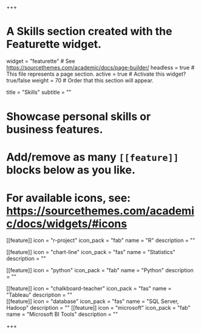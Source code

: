 +++
# A Skills section created with the Featurette widget.
widget = "featurette"  # See https://sourcethemes.com/academic/docs/page-builder/
headless = true  # This file represents a page section.
active = true  # Activate this widget? true/false
weight = 70  # Order that this section will appear.

title = "Skills"
subtitle = ""

# Showcase personal skills or business features.
# 
# Add/remove as many `[[feature]]` blocks below as you like.
# 
# For available icons, see: https://sourcethemes.com/academic/docs/widgets/#icons

[[feature]]
  icon = "r-project"
  icon_pack = "fab"
  name = "R"
  description = ""
  
[[feature]]
  icon = "chart-line"
  icon_pack = "fas"
  name = "Statistics"
  description = ""  
  
[[feature]]
  icon = "python"
  icon_pack = "fab"
  name = "Python"
  description = ""
  
[[feature]]
  icon = "chalkboard-teacher"
  icon_pack = "fas"
  name = "Tableau"
  description = ""  
[[feature]]
  icon = "database"
  icon_pack = "fas"
  name = "SQL Server, Hadoop"
  description = "" 
[[feature]]
  icon = "microsoft"
  icon_pack = "fab"
  name = "Microsoft BI Tools"
  description = "" 

+++
